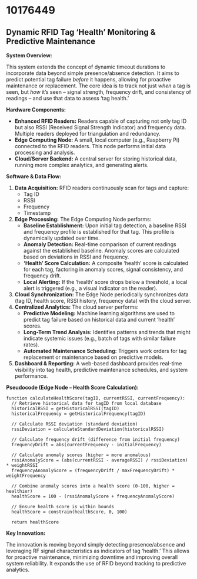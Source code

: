 # 10176449

## Dynamic RFID Tag ‘Health’ Monitoring & Predictive Maintenance

**System Overview:**

This system extends the concept of dynamic timeout durations to incorporate data beyond simple presence/absence detection. It aims to predict potential tag failure *before* it happens, allowing for proactive maintenance or replacement. The core idea is to track not just *when* a tag is seen, but *how* it’s seen – signal strength, frequency drift, and consistency of readings – and use that data to assess ‘tag health.’

**Hardware Components:**

*   **Enhanced RFID Readers:** Readers capable of capturing not only tag ID but also RSSI (Received Signal Strength Indicator) and frequency data. Multiple readers deployed for triangulation and redundancy.
*   **Edge Computing Node:** A small, local computer (e.g., Raspberry Pi) connected to the RFID readers. This node performs initial data processing and analysis.
*   **Cloud/Server Backend:** A central server for storing historical data, running more complex analytics, and generating alerts.

**Software & Data Flow:**

1.  **Data Acquisition:** RFID readers continuously scan for tags and capture:
    *   Tag ID
    *   RSSI
    *   Frequency
    *   Timestamp
2.  **Edge Processing:** The Edge Computing Node performs:
    *   **Baseline Establishment:** Upon initial tag detection, a baseline RSSI and frequency profile is established for that tag. This profile is dynamically updated over time.
    *   **Anomaly Detection:** Real-time comparison of current readings against the established baseline. Anomaly scores are calculated based on deviations in RSSI and frequency.
    *   **‘Health’ Score Calculation:** A composite ‘health’ score is calculated for each tag, factoring in anomaly scores, signal consistency, and frequency drift.
    *   **Local Alerting:** If the ‘health’ score drops below a threshold, a local alert is triggered (e.g., a visual indicator on the reader).
3.  **Cloud Synchronization:**  The Edge Node periodically synchronizes data (tag ID, health score, RSSI history, frequency data) with the cloud server.
4.  **Centralized Analytics:** The cloud server performs:
    *   **Predictive Modeling:** Machine learning algorithms are used to predict tag failure based on historical data and current ‘health’ scores.
    *   **Long-Term Trend Analysis:**  Identifies patterns and trends that might indicate systemic issues (e.g., batch of tags with similar failure rates).
    *   **Automated Maintenance Scheduling:** Triggers work orders for tag replacement or maintenance based on predictive models.
5.  **Dashboard & Reporting:** A web-based dashboard provides real-time visibility into tag health, predictive maintenance schedules, and system performance.

**Pseudocode (Edge Node – Health Score Calculation):**

```
function calculateHealthScore(tagID, currentRSSI, currentFrequency):
  // Retrieve historical data for tagID from local database
  historicalRSSI = getHistoricalRSSI(tagID)
  historicalFrequency = getHistoricalFrequency(tagID)

  // Calculate RSSI deviation (standard deviation)
  rssiDeviation = calculateStandardDeviation(historicalRSSI)

  // Calculate frequency drift (difference from initial frequency)
  frequencyDrift = abs(currentFrequency - initialFrequency)

  // Calculate anomaly scores (higher = more anomalous)
  rssiAnomalyScore = (abs(currentRSSI - averageRSSI) / rssiDeviation) * weightRSSI
  frequencyAnomalyScore = (frequencyDrift / maxFrequencyDrift) * weightFrequency

  // Combine anomaly scores into a health score (0-100, higher = healthier)
  healthScore = 100 - (rssiAnomalyScore + frequencyAnomalyScore)

  // Ensure health score is within bounds
  healthScore = constrain(healthScore, 0, 100)

  return healthScore
```

**Key Innovation:**

The innovation is moving beyond simply detecting presence/absence and leveraging RF signal characteristics as indicators of tag ‘health.’ This allows for proactive maintenance, minimizing downtime and improving overall system reliability. It expands the use of RFID beyond tracking to predictive analytics.